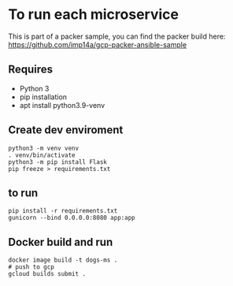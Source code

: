 # To run each microservice

This is part of a packer sample, you can find the packer build here: https://github.com/imp14a/gcp-packer-ansible-sample

## Requires
- Python 3 
- pip installation
- apt install python3.9-venv

## Create dev enviroment
```
python3 -m venv venv
. venv/bin/activate
python3 -m pip install Flask
pip freeze > requirements.txt
```

## to run
```
pip install -r requirements.txt
gunicorn --bind 0.0.0.0:8080 app:app
```

## Docker build and run
```
docker image build -t dogs-ms .
# push to gcp
gcloud builds submit .
```
